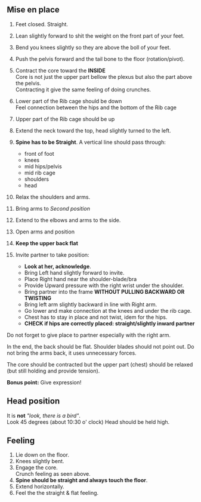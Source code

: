 ## Mise en place

1. Feet closed. Straight.
2. Lean slightly forward to shit the weight on the front part of your feet.
3. Bend you knees slightly so they are above the boll of your feet.
4. Push the pelvis forward and the tail bone to the floor (rotation/pivot).
5. Contract the core toward the **INSIDE**  
   Core is not just the upper part bellow the plexus but also the part above the pelvis.  
   Contracting it give the same feeling of doing crunches.  
6. Lower part of the Rib cage should be down  
   Feel connection between the hips and the bottom of the Rib cage
7. Upper part of the Rib cage should be up
8. Extend the neck toward the top, head slightly turned to the left.
9. **Spine has to be Straight**. A vertical line should pass through:
    - front of foot
    - knees
    - mid hips/pelvis
    - mid rib cage
    - shoulders
    - head
10. Relax the shoulders and arms.
11. Bring arms to *Second position*
12. Extend to the elbows and arms to the side.
13. Open arms and position
14. **Keep the upper back flat**

15. Invite partner to take position:
    - **Look at her, acknowledge**.
    - Bring Left hand slightly forward to invite.
    - Place Right hand near the shoulder-blade/bra
    - Provide Upward pressure with the right wrist under the shoulder.
    - Bring partner into the frame **WITHOUT PULLING BACKWARD OR TWISTING**
    - Bring left arm slightly backward in line with Right arm.
    - Go lower and make connection at the knees and under the rib cage.
    - Chest has to stay in place and not twist, idem for the hips.
    - **CHECK if hips are correctly placed: straight/slightly inward partner**

Do not forget to give place to partner especially with the right arm.

In the end, the back should be flat. Shoulder blades should not point out.
Do not bring the arms back, it uses unnecessary forces.

The core should be contracted but the upper part (chest) should be relaxed (but still holding and provide tension).

**Bonus point:** Give expression!

## Head position

It is **not** *"look, there is a bird"*.  
Look 45 degrees (about 10:30 o' clock)
Head should be held high.


## Feeling

1. Lie down on the floor.
2. Knees slightly bent.
3. Engage the core.  
    Crunch feeling as seen above.
4. **Spine should be straight and always touch the floor**.
5. Extend horizontally.
6. Feel the the straight & flat feeling.
